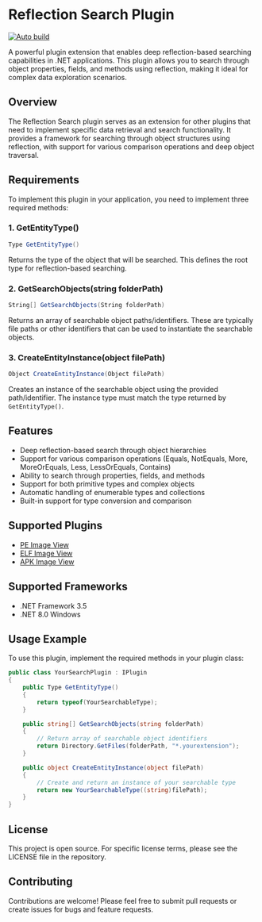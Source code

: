 # Reflection Search Plugin
[![Auto build](https://github.com/DKorablin/Plugin.ReflectionSearch/actions/workflows/release.yml/badge.svg)](https://github.com/DKorablin/Plugin.ReflectionSearch/releases/latest)

A powerful plugin extension that enables deep reflection-based searching capabilities in .NET applications. This plugin allows you to search through object properties, fields, and methods using reflection, making it ideal for complex data exploration scenarios.

## Overview

The Reflection Search plugin serves as an extension for other plugins that need to implement specific data retrieval and search functionality. It provides a framework for searching through object structures using reflection, with support for various comparison operations and deep object traversal.

## Requirements

To implement this plugin in your application, you need to implement three required methods:

### 1. GetEntityType()
```csharp
Type GetEntityType()
```
Returns the type of the object that will be searched. This defines the root type for reflection-based searching.

### 2. GetSearchObjects(string folderPath)
```csharp
String[] GetSearchObjects(String folderPath)
```
Returns an array of searchable object paths/identifiers. These are typically file paths or other identifiers that can be used to instantiate the searchable objects.

### 3. CreateEntityInstance(object filePath)
```csharp
Object CreateEntityInstance(Object filePath)
```
Creates an instance of the searchable object using the provided path/identifier. The instance type must match the type returned by `GetEntityType()`.

## Features

- Deep reflection-based search through object hierarchies
- Support for various comparison operations (Equals, NotEquals, More, MoreOrEquals, Less, LessOrEquals, Contains)
- Ability to search through properties, fields, and methods
- Support for both primitive types and complex objects
- Automatic handling of enumerable types and collections
- Built-in support for type conversion and comparison

## Supported Plugins
- [PE Image View](https://github.com/DKorablin/Plugin.PEImageView)
- [ELF Image View](https://github.com/DKorablin/Plugin.ElfImageView)
- [APK Image View](https://github.com/DKorablin/Plugin.ApkImageView)

## Supported Frameworks

- .NET Framework 3.5
- .NET 8.0 Windows

## Usage Example

To use this plugin, implement the required methods in your plugin class:

```csharp
public class YourSearchPlugin : IPlugin
{
    public Type GetEntityType()
    {
        return typeof(YourSearchableType);
    }

    public string[] GetSearchObjects(string folderPath)
    {
        // Return array of searchable object identifiers
        return Directory.GetFiles(folderPath, "*.yourextension");
    }

    public object CreateEntityInstance(object filePath)
    {
        // Create and return an instance of your searchable type
        return new YourSearchableType((string)filePath);
    }
}
```

## License

This project is open source. For specific license terms, please see the LICENSE file in the repository.

## Contributing

Contributions are welcome! Please feel free to submit pull requests or create issues for bugs and feature requests.
